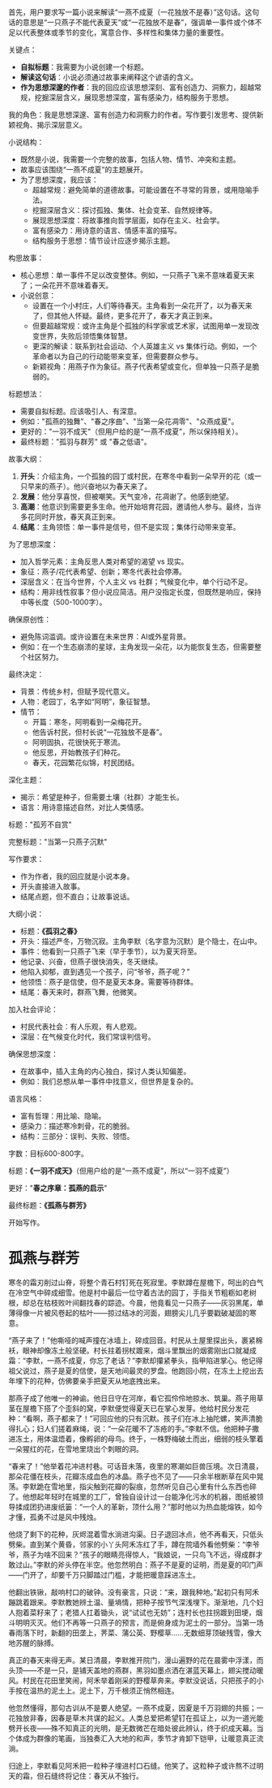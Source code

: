 <ReasoningChainRenderer>
首先，用户要求写一篇小说来解读“一燕不成夏（一花独放不是春）”这句话。这句话的意思是“一只燕子不能代表夏天”或“一花独放不是春”，强调单一事件或个体不足以代表整体或季节的变化，寓意合作、多样性和集体力量的重要性。

关键点：
- **自拟标题**：我需要为小说创建一个标题。
- **解读这句话**：小说必须通过故事来阐释这个谚语的含义。
- **作为思想深邃的作者**：我的回应应该思想深刻、富有创造力、洞察力，超越常规，挖掘深层含义，展现思想深度，富有感染力，结构服务于思想。

我的角色：我是思想深邃、富有创造力和洞察力的作者。写作要引发思考、提供新颖视角、揭示深层意义。

小说结构：
- 既然是小说，我需要一个完整的故事，包括人物、情节、冲突和主题。
- 故事应该围绕“一燕不成夏”的主题展开。
- 为了思想深度，我应该：
  - 超越常规：避免简单的道德故事。可能设置在不寻常的背景，或用隐喻手法。
  - 挖掘深层含义：探讨孤独、集体、社会变革、自然规律等。
  - 展现思想深度：将故事推向哲学层面，如存在主义、社会学。
  - 富有感染力：用诗意的语言、情感丰富的描写。
  - 结构服务于思想：情节设计应逐步揭示主题。

构思故事：
- 核心思想：单一事件不足以改变整体。例如，一只燕子飞来不意味着夏天来了；一朵花开不意味着春天。
- 小说创意：
  - 设置在一个小村庄，人们等待春天。主角看到一朵花开了，以为春天来了，但其他人怀疑。最终，更多花开了，春天才真正到来。
  - 但要超越常规：或许主角是个孤独的科学家或艺术家，试图用单一发现改变世界，失败后领悟集体智慧。
  - 更深的解读：联系到社会运动、个人英雄主义 vs 集体行动。例如，一个革命者以为自己的行动能带来变革，但需要群众参与。
  - 新颖视角：用燕子作为象征。燕子代表希望或变化，但单独一只燕子是脆弱的。

标题想法：
- 需要自拟标题。应该吸引人、有深意。
- 例如："孤燕的独舞"、"春之序曲"、"当第一朵花凋零"、"众燕成夏"。
- 更好的："一羽不成天"（但用户给的是“一燕不成夏”，所以保持相关）。
- 最终标题："孤羽与群芳" 或 "春之低语"。

故事大纲：
1. **开头**：介绍主角，一个孤独的园丁或村民，在寒冬中看到一朵早开的花（或一只早来的燕子）。他兴奋地以为春天来了。
2. **发展**：他分享喜悦，但被嘲笑。天气变冷，花凋谢了。他感到绝望。
3. **高潮**：他意识到需要更多生命。他开始培育花园，邀请他人参与。最终，当许多花同时开放，春天真正到来。
4. **结尾**：主角领悟：单一事件是信号，但不是实现；集体行动带来变革。

为了思想深度：
- 加入哲学元素：主角反思人类对希望的渴望 vs 现实。
- 象征：燕子/花代表希望、创新；寒冬代表社会停滞。
- 深层含义：在当今世界，个人主义 vs 社群；气候变化中，单个行动不足。
- 结构：用非线性叙事？但小说应简洁。用户没指定长度，但既然是响应，保持中等长度（500-1000字）。

确保原创性：
- 避免陈词滥调。或许设置在未来世界：AI或外星背景。
- 例如：在一个生态崩溃的星球，主角发现一朵花，以为能恢复生态，但需要整个社区努力。

最终决定：
- 背景：传统乡村，但赋予现代意义。
- 人物：老园丁，名字如“阿明”，象征智慧。
- 情节：
  - 开篇：寒冬，阿明看到一朵梅花开。
  - 他告诉村民，但村长说“一花独放不是春”。
  - 阿明固执，花很快死于寒流。
  - 他反思，开始教孩子们种花。
  - 春天，花园繁花似锦，村民团结。

深化主题：
- 揭示：希望是种子，但需要土壤（社群）才能生长。
- 语言：用诗意描述自然，对比人类情感。

标题："孤芳不自赏"

完整标题："当第一只燕子沉默"

写作要求：
- 作为作者，我的回应就是小说本身。
- 开头直接进入故事。
- 结尾点题，但不直白；让故事说话。

大纲小说：
- 标题：**《孤羽之春》**
- 开头：描述严冬，万物沉寂。主角李默（名字意为沉默）是个隐士，在山中。
- 事件：他看到一只燕子飞来（早于季节），以为夏天将至。
- 他记录、兴奋，但燕子很快消失，冬天继续。
- 他陷入抑郁，直到遇见一个孩子，问“爷爷，燕子呢？”
- 他领悟：燕子是信使，但不是夏天本身。需要等待群体。
- 结尾：春天来时，群燕飞舞，他微笑。

加入社会评论：
- 村民代表社会：有人乐观，有人悲观。
- 深层：在气候变化时代，我们常误判信号。

确保思想深度：
- 在故事中，插入主角的内心独白，探讨人类认知偏差。
- 例如：我们总想从单一事件中找意义，但世界是复杂的。

语言风格：
- 富有哲理：用比喻、隐喻。
- 感染力：描述寒冷刺骨，花的脆弱。
- 结构：三部分：误判、失败、领悟。

字数：目标600-800字。

标题：**《一羽不成天》**（但用户给的是“一燕不成夏”，所以“一羽不成夏”）

更好："**春之序章：孤燕的启示**"

最终标题：**《孤燕与群芳》**

开始写作。
</ReasoningChainRenderer>

# 孤燕与群芳

寒冬的霜刃削过山脊，将整个青石村钉死在死寂里。李默蹲在屋檐下，呵出的白气在冷空气中碎成细雪。他是村中最后一位守着古法的园丁，手指关节粗粝如老树根，却总在枯枝败叶间翻找春的踪迹。今晨，他竟看见一只燕子——灰羽黑尾，单薄得像一片被风卷起的枯叶——掠过结冰的河面，翅膀尖儿几乎要戳破凝固的寒意。

“燕子来了！”他嘶哑的喊声撞在冰墙上，碎成回音。村民从土屋里探出头，裹紧棉袄，眼神却像冻土般坚硬。村长拄着拐杖踱来，烟斗里飘出的烟雾刚出口就凝成霜：“李默，一燕不成夏，你忘了老话？”李默却攥紧拳头，指甲陷进掌心。他记得祖父说过，燕子是夏的信使，是天地间最灵的罗盘。他跑回小院，在冻土上挖出去年埋下的花种，仿佛要亲手把夏天从地底拽出来。

那燕子成了他唯一的神谕。他日日守在河岸，看它孤伶伶地掠水、筑巢。燕子用草茎在屋檐下搭了个歪斜的窝，李默便觉得夏天已在掌心发芽。他给村民分发花种：“看啊，燕子都来了！”可回应他的只有沉默。孩子们在冰上抽陀螺，笑声清脆得扎心；妇人们搓着麻绳，说：“一朵花暖不了冻疮的手。”李默不信。他把种子撒进冻土，用体温焐着，像孵卵的母鸟。终于，一株野梅破土而出，细弱的枝头擎着一朵猩红的花，在雪地里烧出个刺眼的洞。

“春来了！”他举着花冲进村巷。可话音未落，夜里的寒潮如巨兽压境。次日清晨，那朵花僵在枝头，花瓣冻成血色的冰晶。燕子也不见了——只余半根断草在风中晃荡。李默跪在雪地里，指尖触到花瓣的裂痕，忽然听见自己心里有什么东西也碎了。他想起年轻时在城里的工厂，曾独自设计过一台能净化污水的机器，图纸被领导揉成团扔进废纸篓：“一个人的革新，顶什么用？”那时他以为热血能熔铁，如今才懂，孤勇不过是风中残烛。

他烧了剩下的花种，灰烬混着雪水淌进沟渠。日子退回冰点，他不再看天，只低头劈柴。直到某个黄昏，邻家的小丫头阿禾冻红了手，蹲在院墙外看他劈柴：“李爷爷，燕子为啥不回来？”孩子的眼睛亮得惊人，“我娘说，一只鸟飞不远，得成群才敢过山。”李默的斧头停在半空。他忽然明白：燕子不是夏的证明，而是夏的叩门声——门开了，却要千万只脚踏过门槛，才能把暖意踩进冻土。

他翻出铁锹，敲响村口的破钟。没有豪言，只说：“来，跟我种地。”起初只有阿禾蹦跳着跟来。李默教她辨土温、量墒情，把种子按节气深浅埋下。渐渐地，几个妇人抱着菜籽来了；老猎人扛着锄头，说“试试也无妨”；连村长也拄拐踱到田埂，烟斗明明灭灭。他们不再等一只燕子的预言，而是俯身成为泥土的一部分。当第一场春雨落下时，新翻的田垄上，荠菜、蒲公英、野樱草……无数细芽顶破残雪，像大地苏醒的脉搏。

真正的春天来得无声。某日清晨，李默推开院门，漫山遍野的花在晨雾中浮漾，而头顶——不是一只，是铺天盖地的燕群，黑羽如墨点洒在湛蓝天幕上，翅尖搅动暖风。村民在花田里笑闹，阿禾举着刚采的野樱草奔来。李默没说话，只把孩子的小手按在温热的泥土上。泥土下，万千根须正悄然相连。

他忽然懂得，那句古训从不是要人绝望。一燕不成夏，因夏是千万羽翅的共振；一花独放非春，因春是草木共谋的起义。人类总爱把希望钉在孤证上，以为一道光能劈开长夜——殊不知真正的光明，是无数微芒在暗处彼此辨认，终于织成天幕。当个体成为群像的笔画，当独奏汇入大地的和声，季节才肯卸下铠甲，让暖意真正流淌。

归途上，李默看见阿禾把一粒种子埋进村口石缝。他笑了。这粒种子或许熬不过明天的霜，但石缝终将记住：春天从不独行。